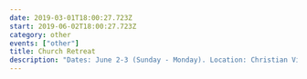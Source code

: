```yaml
---
date: 2019-03-01T18:00:27.723Z
start: 2019-06-02T18:00:27.723Z
category: other
events: ["other"]
title: Church Retreat
description: "Dates: June 2-3 (Sunday - Monday). Location: Christian Vision Academy, 28 La Jara Creek Ranch Rd. NM 87027 (near Cuba NM). Cost: $20 per person (children are free). For questions or to register, please speak with Jae-young Hyoung 505-974-9276"
---
```

